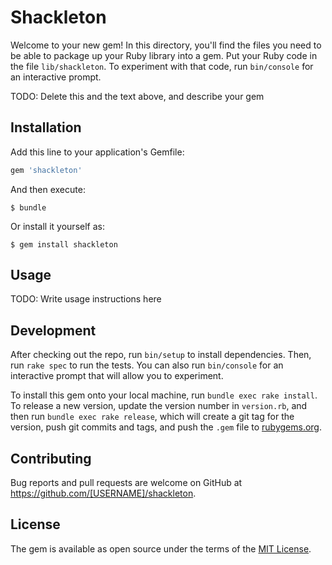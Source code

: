 # Shackleton

Welcome to your new gem! In this directory, you'll find the files you need to be able to package up your Ruby library into a gem. Put your Ruby code in the file `lib/shackleton`. To experiment with that code, run `bin/console` for an interactive prompt.

TODO: Delete this and the text above, and describe your gem

## Installation

Add this line to your application's Gemfile:

```ruby
gem 'shackleton'
```

And then execute:

    $ bundle

Or install it yourself as:

    $ gem install shackleton

## Usage

TODO: Write usage instructions here

## Development

After checking out the repo, run `bin/setup` to install dependencies. Then, run `rake spec` to run the tests. You can also run `bin/console` for an interactive prompt that will allow you to experiment.

To install this gem onto your local machine, run `bundle exec rake install`. To release a new version, update the version number in `version.rb`, and then run `bundle exec rake release`, which will create a git tag for the version, push git commits and tags, and push the `.gem` file to [rubygems.org](https://rubygems.org).

## Contributing

Bug reports and pull requests are welcome on GitHub at https://github.com/[USERNAME]/shackleton.

## License

The gem is available as open source under the terms of the [MIT License](http://opensource.org/licenses/MIT).
